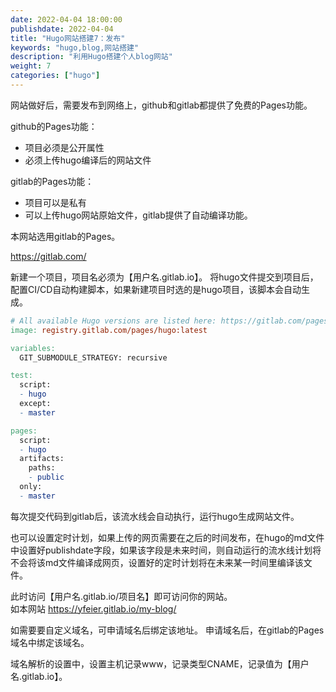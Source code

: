 ```yaml
---
date: 2022-04-04 18:00:00
publishdate: 2022-04-04
title: "Hugo网站搭建7：发布"
keywords: "hugo,blog,网站搭建"
description: "利用Hugo搭建个人blog网站"
weight: 7
categories: ["hugo"]
---
```



网站做好后，需要发布到网络上，github和gitlab都提供了免费的Pages功能。

github的Pages功能：
* 项目必须是公开属性
* 必须上传hugo编译后的网站文件

gitlab的Pages功能：
* 项目可以是私有  
* 可以上传hugo网站原始文件，gitlab提供了自动编译功能。


本网站选用gitlab的Pages。  

https://gitlab.com/

新建一个项目，项目名必须为【用户名.gitlab.io】。 
将hugo文件提交到项目后，配置CI/CD自动构建脚本，如果新建项目时选的是hugo项目，该脚本会自动生成。
```makefile
# All available Hugo versions are listed here: https://gitlab.com/pages/hugo/container_registry
image: registry.gitlab.com/pages/hugo:latest

variables:
  GIT_SUBMODULE_STRATEGY: recursive

test:
  script:
  - hugo
  except:
  - master

pages:
  script:
  - hugo
  artifacts:
    paths:
    - public
  only:
  - master
```

每次提交代码到gitlab后，该流水线会自动执行，运行hugo生成网站文件。  


也可以设置定时计划，如果上传的网页需要在之后的时间发布，在hugo的md文件中设置好publishdate字段，如果该字段是未来时间，则自动运行的流水线计划将不会将该md文件编译成网页，设置好的定时计划将在未来某一时间里编译该文件。  


此时访问【用户名.gitlab.io/项目名】即可访问你的网站。  
如本网站 https://yfeier.gitlab.io/my-blog/


如需要要自定义域名，可申请域名后绑定该地址。
申请域名后，在gitlab的Pages域名中绑定该域名。  

域名解析的设置中，设置主机记录www，记录类型CNAME，记录值为【用户名.gitlab.io】。

